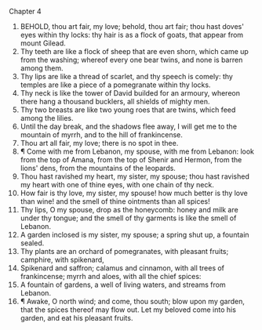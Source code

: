 

Chapter 4

1. BEHOLD, thou art fair, my love; behold, thou art fair; thou hast doves' eyes within thy locks: thy hair is as a flock of goats, that appear from mount Gilead.
2. Thy teeth are like a flock of sheep that are even shorn, which came up from the washing; whereof every one bear twins, and none is barren among them.
3. Thy lips are like a thread of scarlet, and thy speech is comely: thy temples are like a piece of a pomegranate within thy locks.
4. Thy neck is like the tower of David builded for an armoury, whereon there hang a thousand bucklers, all shields of mighty men.
5. Thy two breasts are like two young roes that are twins, which feed among the lilies.
6. Until the day break, and the shadows flee away, I will get me to the mountain of myrrh, and to the hill of frankincense.
7. Thou art all fair, my love; there is no spot in thee.
8. ¶ Come with me from Lebanon, my spouse, with me from Lebanon: look from the top of Amana, from the top of Shenir and Hermon, from the lions' dens, from the mountains of the leopards.
9. Thou hast ravished my heart, my sister, my spouse; thou hast ravished my heart with one of thine eyes, with one chain of thy neck.
10. How fair is thy love, my sister, my spouse! how much better is thy love than wine! and the smell of thine ointments than all spices!
11. Thy lips, O my spouse, drop as the honeycomb: honey and milk are under thy tongue; and the smell of thy garments is like the smell of Lebanon.
12. A garden inclosed is my sister, my spouse; a spring shut up, a fountain sealed.
13. Thy plants are an orchard of pomegranates, with pleasant fruits; camphire, with spikenard,
14. Spikenard and saffron; calamus and cinnamon, with all trees of frankincense; myrrh and aloes, with all the chief spices:
15. A fountain of gardens, a well of living waters, and streams from Lebanon.
16. ¶ Awake, O north wind; and come, thou south; blow upon my garden, that the spices thereof may flow out. Let my beloved come into his garden, and eat his pleasant fruits.
